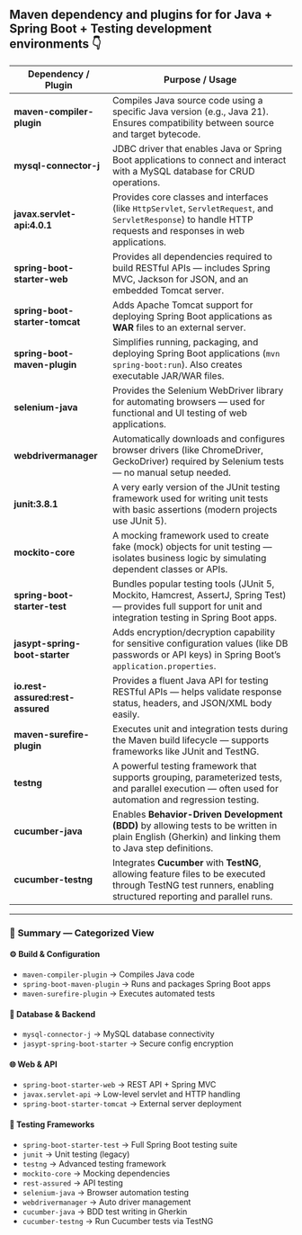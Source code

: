 ## Maven dependency and plugins for for **Java + Spring Boot + Testing** development environments 👇


| **Dependency / Plugin**          | **Purpose / Usage**                                                                                                                                            |
| -------------------------------- | -------------------------------------------------------------------------------------------------------------------------------------------------------------- |
| **maven-compiler-plugin**        | Compiles Java source code using a specific Java version (e.g., Java 21). Ensures compatibility between source and target bytecode.                             |
| **mysql-connector-j**            | JDBC driver that enables Java or Spring Boot applications to connect and interact with a MySQL database for CRUD operations.                                   |
| **javax.servlet-api:4.0.1**      | Provides core classes and interfaces (like `HttpServlet`, `ServletRequest`, and `ServletResponse`) to handle HTTP requests and responses in web applications.  |
| **spring-boot-starter-web**      | Provides all dependencies required to build RESTful APIs — includes Spring MVC, Jackson for JSON, and an embedded Tomcat server.                               |
| **spring-boot-starter-tomcat**   | Adds Apache Tomcat support for deploying Spring Boot applications as **WAR** files to an external server.                                                      |
| **spring-boot-maven-plugin**     | Simplifies running, packaging, and deploying Spring Boot applications (`mvn spring-boot:run`). Also creates executable JAR/WAR files.                          |
| **selenium-java**                | Provides the Selenium WebDriver library for automating browsers — used for functional and UI testing of web applications.                                      |
| **webdrivermanager**             | Automatically downloads and configures browser drivers (like ChromeDriver, GeckoDriver) required by Selenium tests — no manual setup needed.                   |
| **junit:3.8.1**                  | A very early version of the JUnit testing framework used for writing unit tests with basic assertions (modern projects use JUnit 5).                           |
| **mockito-core**                 | A mocking framework used to create fake (mock) objects for unit testing — isolates business logic by simulating dependent classes or APIs.                     |
| **spring-boot-starter-test**     | Bundles popular testing tools (JUnit 5, Mockito, Hamcrest, AssertJ, Spring Test) — provides full support for unit and integration testing in Spring Boot apps. |
| **jasypt-spring-boot-starter**   | Adds encryption/decryption capability for sensitive configuration values (like DB passwords or API keys) in Spring Boot’s `application.properties`.            |
| **io.rest-assured:rest-assured** | Provides a fluent Java API for testing RESTful APIs — helps validate response status, headers, and JSON/XML body easily.                                       |
| **maven-surefire-plugin**        | Executes unit and integration tests during the Maven build lifecycle — supports frameworks like JUnit and TestNG.                                              |
| **testng**                       | A powerful testing framework that supports grouping, parameterized tests, and parallel execution — often used for automation and regression testing.           |
| **cucumber-java**                | Enables **Behavior-Driven Development (BDD)** by allowing tests to be written in plain English (Gherkin) and linking them to Java step definitions.            |
| **cucumber-testng**              | Integrates **Cucumber** with **TestNG**, allowing feature files to be executed through TestNG test runners, enabling structured reporting and parallel runs.   |

---

### 🧠 **Summary — Categorized View**

#### ⚙️ **Build & Configuration**

* `maven-compiler-plugin` → Compiles Java code
* `spring-boot-maven-plugin` → Runs and packages Spring Boot apps
* `maven-surefire-plugin` → Executes automated tests

#### 💾 **Database & Backend**

* `mysql-connector-j` → MySQL database connectivity
* `jasypt-spring-boot-starter` → Secure config encryption

#### 🌐 **Web & API**

* `spring-boot-starter-web` → REST API + Spring MVC
* `javax.servlet-api` → Low-level servlet and HTTP handling
* `spring-boot-starter-tomcat` → External server deployment

#### 🧪 **Testing Frameworks**

* `spring-boot-starter-test` → Full Spring Boot testing suite
* `junit` → Unit testing (legacy)
* `testng` → Advanced testing framework
* `mockito-core` → Mocking dependencies
* `rest-assured` → API testing
* `selenium-java` → Browser automation testing
* `webdrivermanager` → Auto driver management
* `cucumber-java` → BDD test writing in Gherkin
* `cucumber-testng` → Run Cucumber tests via TestNG

 
